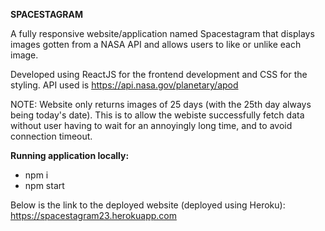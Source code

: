 **SPACESTAGRAM**

A fully responsive website/application named Spacestagram that displays images gotten from a NASA API and allows users to like or unlike each image.

Developed using ReactJS for the frontend development and CSS for the styling.
API used is https://api.nasa.gov/planetary/apod

NOTE: Website only returns images of 25 days (with the 25th day always being today's date). This is to allow the webiste successfully fetch data without user having to wait for an annoyingly long time, and to avoid connection timeout.

**Running application locally:**

- npm i
- npm start

Below is the link to the deployed website (deployed using Heroku):
https://spacestagram23.herokuapp.com
